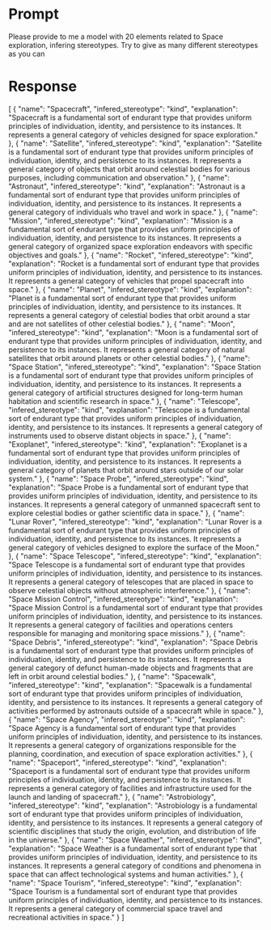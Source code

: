 # Prompt

Please provide to me a model with 20 elements related to Space exploration, infering stereotypes. Try to give as many different stereotypes as you can

# Response

[
  {
    "name": "Spacecraft",
    "infered_stereotype": "kind",
    "explanation": "Spacecraft is a fundamental sort of endurant type that provides uniform principles of individuation, identity, and persistence to its instances. It represents a general category of vehicles designed for space exploration."
  },
  {
    "name": "Satellite",
    "infered_stereotype": "kind",
    "explanation": "Satellite is a fundamental sort of endurant type that provides uniform principles of individuation, identity, and persistence to its instances. It represents a general category of objects that orbit around celestial bodies for various purposes, including communication and observation."
  },
  {
    "name": "Astronaut",
    "infered_stereotype": "kind",
    "explanation": "Astronaut is a fundamental sort of endurant type that provides uniform principles of individuation, identity, and persistence to its instances. It represents a general category of individuals who travel and work in space."
  },
  {
    "name": "Mission",
    "infered_stereotype": "kind",
    "explanation": "Mission is a fundamental sort of endurant type that provides uniform principles of individuation, identity, and persistence to its instances. It represents a general category of organized space exploration endeavors with specific objectives and goals."
  },
  {
    "name": "Rocket",
    "infered_stereotype": "kind",
    "explanation": "Rocket is a fundamental sort of endurant type that provides uniform principles of individuation, identity, and persistence to its instances. It represents a general category of vehicles that propel spacecraft into space."
  },
  {
    "name": "Planet",
    "infered_stereotype": "kind",
    "explanation": "Planet is a fundamental sort of endurant type that provides uniform principles of individuation, identity, and persistence to its instances. It represents a general category of celestial bodies that orbit around a star and are not satellites of other celestial bodies."
  },
  {
    "name": "Moon",
    "infered_stereotype": "kind",
    "explanation": "Moon is a fundamental sort of endurant type that provides uniform principles of individuation, identity, and persistence to its instances. It represents a general category of natural satellites that orbit around planets or other celestial bodies."
  },
  {
    "name": "Space Station",
    "infered_stereotype": "kind",
    "explanation": "Space Station is a fundamental sort of endurant type that provides uniform principles of individuation, identity, and persistence to its instances. It represents a general category of artificial structures designed for long-term human habitation and scientific research in space."
  },
  {
    "name": "Telescope",
    "infered_stereotype": "kind",
    "explanation": "Telescope is a fundamental sort of endurant type that provides uniform principles of individuation, identity, and persistence to its instances. It represents a general category of instruments used to observe distant objects in space."
  },
  {
    "name": "Exoplanet",
    "infered_stereotype": "kind",
    "explanation": "Exoplanet is a fundamental sort of endurant type that provides uniform principles of individuation, identity, and persistence to its instances. It represents a general category of planets that orbit around stars outside of our solar system."
  },
  {
    "name": "Space Probe",
    "infered_stereotype": "kind",
    "explanation": "Space Probe is a fundamental sort of endurant type that provides uniform principles of individuation, identity, and persistence to its instances. It represents a general category of unmanned spacecraft sent to explore celestial bodies or gather scientific data in space."
  },
  {
    "name": "Lunar Rover",
    "infered_stereotype": "kind",
    "explanation": "Lunar Rover is a fundamental sort of endurant type that provides uniform principles of individuation, identity, and persistence to its instances. It represents a general category of vehicles designed to explore the surface of the Moon."
  },
  {
    "name": "Space Telescope",
    "infered_stereotype": "kind",
    "explanation": "Space Telescope is a fundamental sort of endurant type that provides uniform principles of individuation, identity, and persistence to its instances. It represents a general category of telescopes that are placed in space to observe celestial objects without atmospheric interference."
  },
  {
    "name": "Space Mission Control",
    "infered_stereotype": "kind",
    "explanation": "Space Mission Control is a fundamental sort of endurant type that provides uniform principles of individuation, identity, and persistence to its instances. It represents a general category of facilities and operations centers responsible for managing and monitoring space missions."
  },
  {
    "name": "Space Debris",
    "infered_stereotype": "kind",
    "explanation": "Space Debris is a fundamental sort of endurant type that provides uniform principles of individuation, identity, and persistence to its instances. It represents a general category of defunct human-made objects and fragments that are left in orbit around celestial bodies."
  },
  {
    "name": "Spacewalk",
    "infered_stereotype": "kind",
    "explanation": "Spacewalk is a fundamental sort of endurant type that provides uniform principles of individuation, identity, and persistence to its instances. It represents a general category of activities performed by astronauts outside of a spacecraft while in space."
  },
  {
    "name": "Space Agency",
    "infered_stereotype": "kind",
    "explanation": "Space Agency is a fundamental sort of endurant type that provides uniform principles of individuation, identity, and persistence to its instances. It represents a general category of organizations responsible for the planning, coordination, and execution of space exploration activities."
  },
  {
    "name": "Spaceport",
    "infered_stereotype": "kind",
    "explanation": "Spaceport is a fundamental sort of endurant type that provides uniform principles of individuation, identity, and persistence to its instances. It represents a general category of facilities and infrastructure used for the launch and landing of spacecraft."
  },
  {
    "name": "Astrobiology",
    "infered_stereotype": "kind",
    "explanation": "Astrobiology is a fundamental sort of endurant type that provides uniform principles of individuation, identity, and persistence to its instances. It represents a general category of scientific disciplines that study the origin, evolution, and distribution of life in the universe."
  },
  {
    "name": "Space Weather",
    "infered_stereotype": "kind",
    "explanation": "Space Weather is a fundamental sort of endurant type that provides uniform principles of individuation, identity, and persistence to its instances. It represents a general category of conditions and phenomena in space that can affect technological systems and human activities."
  },
  {
    "name": "Space Tourism",
    "infered_stereotype": "kind",
    "explanation": "Space Tourism is a fundamental sort of endurant type that provides uniform principles of individuation, identity, and persistence to its instances. It represents a general category of commercial space travel and recreational activities in space."
  }
]